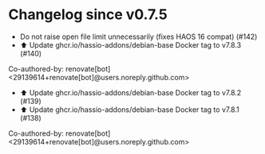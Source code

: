 # Changelog since v0.7.5
- Do not raise open file limit unnecessarily (fixes HAOS 16 compat) (#142) 
- ⬆️ Update ghcr.io/hassio-addons/debian-base Docker tag to v7.8.3 (#140)

Co-authored-by: renovate[bot] <29139614+renovate[bot]@users.noreply.github.com> 
- ⬆️ Update ghcr.io/hassio-addons/debian-base Docker tag to v7.8.2 (#139) 
- ⬆️ Update ghcr.io/hassio-addons/debian-base Docker tag to v7.8.1 (#138)

Co-authored-by: renovate[bot] <29139614+renovate[bot]@users.noreply.github.com> 
